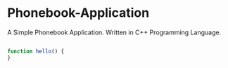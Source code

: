 # Phonebook-Application
A Simple Phonebook Application. Written in C++ Programming Language.
```javascript

function hello() {
}
```
